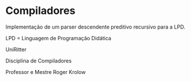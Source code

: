 # Compiladores

Implementação de um parser descendente preditivo recursivo para a LPD.

LPD = Linguagem de Programação Didática




UniRitter

Disciplina de Compiladores

Professor e Mestre Roger Krolow
